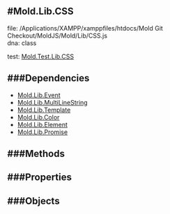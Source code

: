 
#Mold.Lib.CSS
---------------------------------------

file: /Applications/XAMPP/xamppfiles/htdocs/Mold Git Checkout/MoldJS/Mold/Lib/CSS.js  
dna: class


	

test: [Mold.Test.Lib.CSS](../../Mold/Test/Lib/CSS.md) 




###Dependencies
--------------

* [Mold.Lib.Event](../../Mold/Lib/Event.md) 
* [Mold.Lib.MultiLineString](../../Mold/Lib/MultiLineString.md) 
* [Mold.Lib.Template](../../Mold/Lib/Template.md) 
* [Mold.Lib.Color](../../Mold/Lib/Color.md) 
* [Mold.Lib.Element](../../Mold/Lib/Element.md) 
* [Mold.Lib.Promise](../../Mold/Lib/Promise.md) 



   
###Methods
--------------

   
###Properties
-------------

   
###Objects
------------


		
